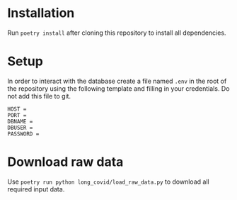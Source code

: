 # Installation

Run `poetry install` after cloning this repository to install all dependencies.

# Setup

In order to interact with the database create a file named `.env` in the root of the repository using the following template and filling in your credentials. Do not add this file to git.

```
HOST = 
PORT = 
DBNAME = 
DBUSER = 
PASSWORD = 
```

# Download raw data

Use `poetry run python long_covid/load_raw_data.py` to download all required input data.
